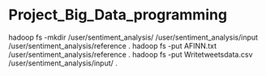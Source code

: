 # Project_Big_Data_programming


hadoop fs -mkdir /user/sentiment_analysis/ /user/sentiment_analysis/input /user/sentiment_analysis/reference . 
hadoop fs -put AFINN.txt /user/sentiment_analysis/reference . 
hadoop fs -put Writetweetsdata.csv /user/sentiment_analysis/input/ . 
